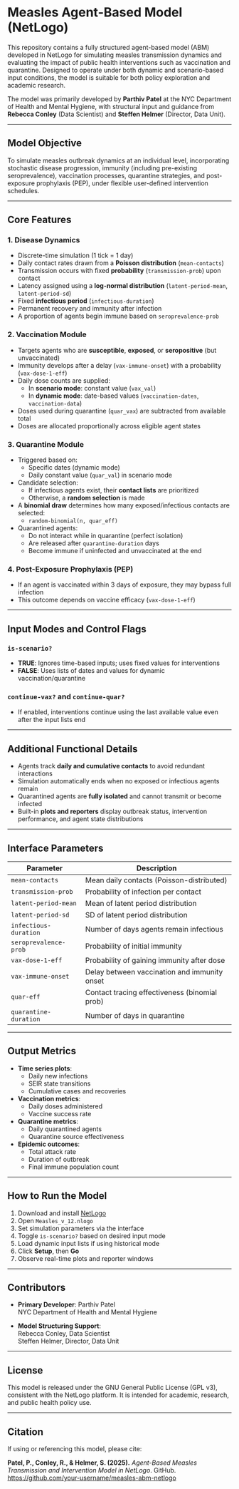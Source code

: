 # Measles Agent-Based Model (NetLogo)

This repository contains a fully structured agent-based model (ABM) developed in NetLogo for simulating measles transmission dynamics and evaluating the impact of public health interventions such as vaccination and quarantine. Designed to operate under both dynamic and scenario-based input conditions, the model is suitable for both policy exploration and academic research.

The model was primarily developed by **Parthiv Patel** at the NYC Department of Health and Mental Hygiene, with structural input and guidance from **Rebecca Conley** (Data Scientist) and **Steffen Helmer** (Director, Data Unit).

---

## Model Objective

To simulate measles outbreak dynamics at an individual level, incorporating stochastic disease progression, immunity (including pre-existing seroprevalence), vaccination processes, quarantine strategies, and post-exposure prophylaxis (PEP), under flexible user-defined intervention schedules.

---

## Core Features

### 1. Disease Dynamics

- Discrete-time simulation (1 tick = 1 day)
- Daily contact rates drawn from a **Poisson distribution** (`mean-contacts`)
- Transmission occurs with fixed **probability** (`transmission-prob`) upon contact
- Latency assigned using a **log-normal distribution** (`latent-period-mean`, `latent-period-sd`)
- Fixed **infectious period** (`infectious-duration`)
- Permanent recovery and immunity after infection
- A proportion of agents begin immune based on `seroprevalence-prob`

### 2. Vaccination Module

- Targets agents who are **susceptible**, **exposed**, or **seropositive** (but unvaccinated)
- Immunity develops after a delay (`vax-immune-onset`) with a probability (`vax-dose-1-eff`)
- Daily dose counts are supplied:
  - In **scenario mode**: constant value (`vax_val`)
  - In **dynamic mode**: date-based values (`vaccination-dates`, `vaccination-data`)
- Doses used during quarantine (`quar_vax`) are subtracted from available total
- Doses are allocated proportionally across eligible agent states

### 3. Quarantine Module

- Triggered based on:
  - Specific dates (dynamic mode)
  - Daily constant value (`quar_val`) in scenario mode
- Candidate selection:
  - If infectious agents exist, their **contact lists** are prioritized
  - Otherwise, a **random selection** is made
- A **binomial draw** determines how many exposed/infectious contacts are selected:
  - `random-binomial(n, quar_eff)`
- Quarantined agents:
  - Do not interact while in quarantine (perfect isolation)
  - Are released after `quarantine-duration` days
  - Become immune if uninfected and unvaccinated at the end

### 4. Post-Exposure Prophylaxis (PEP)

- If an agent is vaccinated within 3 days of exposure, they may bypass full infection
- This outcome depends on vaccine efficacy (`vax-dose-1-eff`)

---

## Input Modes and Control Flags

### `is-scenario?`

- **TRUE**: Ignores time-based inputs; uses fixed values for interventions
- **FALSE**: Uses lists of dates and values for dynamic vaccination/quarantine

### `continue-vax?` and `continue-quar?`

- If enabled, interventions continue using the last available value even after the input lists end

---

## Additional Functional Details

- Agents track **daily and cumulative contacts** to avoid redundant interactions
- Simulation automatically ends when no exposed or infectious agents remain
- Quarantined agents are **fully isolated** and cannot transmit or become infected
- Built-in **plots and reporters** display outbreak status, intervention performance, and agent state distributions

---

## Interface Parameters

| Parameter                | Description                                   |
|--------------------------|-----------------------------------------------|
| `mean-contacts`          | Mean daily contacts (Poisson-distributed)     |
| `transmission-prob`      | Probability of infection per contact          |
| `latent-period-mean`     | Mean of latent period distribution            |
| `latent-period-sd`       | SD of latent period distribution              |
| `infectious-duration`    | Number of days agents remain infectious       |
| `seroprevalence-prob`    | Probability of initial immunity               |
| `vax-dose-1-eff`         | Probability of gaining immunity after dose    |
| `vax-immune-onset`       | Delay between vaccination and immunity onset  |
| `quar-eff`               | Contact tracing effectiveness (binomial prob) |
| `quarantine-duration`    | Number of days in quarantine                  |

---

## Output Metrics

- **Time series plots**:
  - Daily new infections
  - SEIR state transitions
  - Cumulative cases and recoveries
- **Vaccination metrics**:
  - Daily doses administered
  - Vaccine success rate
- **Quarantine metrics**:
  - Daily quarantined agents
  - Quarantine source effectiveness
- **Epidemic outcomes**:
  - Total attack rate
  - Duration of outbreak
  - Final immune population count

---

## How to Run the Model

1. Download and install [NetLogo](https://ccl.northwestern.edu/netlogo/)
2. Open `Measles_v_12.nlogo`
3. Set simulation parameters via the interface
4. Toggle `is-scenario?` based on desired input mode
5. Load dynamic input lists if using historical mode
6. Click **Setup**, then **Go**
7. Observe real-time plots and reporter windows

---

## Contributors

- **Primary Developer**: Parthiv Patel  
  NYC Department of Health and Mental Hygiene

- **Model Structuring Support**:  
  Rebecca Conley, Data Scientist  
  Steffen Helmer, Director, Data Unit

---

## License

This model is released under the GNU General Public License (GPL v3), consistent with the NetLogo platform. It is intended for academic, research, and public health policy use.

---

## Citation

If using or referencing this model, please cite:

**Patel, P., Conley, R., & Helmer, S. (2025).** *Agent-Based Measles Transmission and Intervention Model in NetLogo*. GitHub. https://github.com/your-username/measles-abm-netlogo
